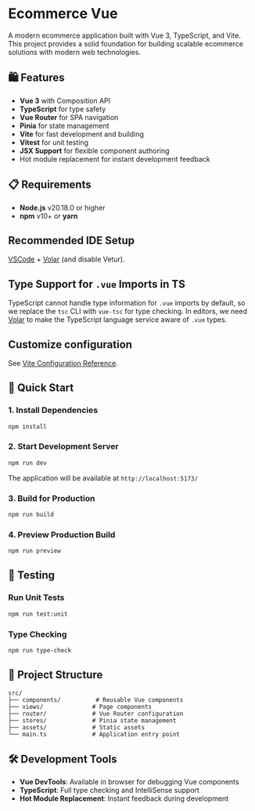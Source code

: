 # Ecommerce Vue

A modern ecommerce application built with Vue 3, TypeScript, and Vite. This project provides a solid foundation for building scalable ecommerce solutions with modern web technologies.

## 🛍️ Features

- **Vue 3** with Composition API
- **TypeScript** for type safety
- **Vue Router** for SPA navigation
- **Pinia** for state management
- **Vite** for fast development and building
- **Vitest** for unit testing
- **JSX Support** for flexible component authoring
- Hot module replacement for instant development feedback

## 📋 Requirements

- **Node.js** v20.18.0 or higher
- **npm** v10+ or **yarn**

## Recommended IDE Setup

[VSCode](https://code.visualstudio.com/) + [Volar](https://marketplace.visualstudio.com/items?itemName=Vue.volar) (and disable Vetur).

## Type Support for `.vue` Imports in TS

TypeScript cannot handle type information for `.vue` imports by default, so we replace the `tsc` CLI with `vue-tsc` for type checking. In editors, we need [Volar](https://marketplace.visualstudio.com/items?itemName=Vue.volar) to make the TypeScript language service aware of `.vue` types.

## Customize configuration

See [Vite Configuration Reference](https://vite.dev/config/).

## 🚀 Quick Start

### 1. Install Dependencies

```bash
npm install
```

### 2. Start Development Server

```bash
npm run dev
```

The application will be available at `http://localhost:5173/`

### 3. Build for Production

```bash
npm run build
```

### 4. Preview Production Build

```bash
npm run preview
```

## 🧪 Testing

### Run Unit Tests

```bash
npm run test:unit
```

### Type Checking

```bash
npm run type-check
```

## 📁 Project Structure

```
src/
├── components/          # Reusable Vue components
├── views/              # Page components
├── router/             # Vue Router configuration
├── stores/             # Pinia state management
├── assets/             # Static assets
└── main.ts             # Application entry point
```

## 🛠️ Development Tools

- **Vue DevTools**: Available in browser for debugging Vue components
- **TypeScript**: Full type checking and IntelliSense support
- **Hot Module Replacement**: Instant feedback during development
